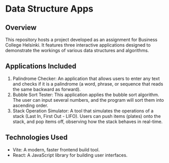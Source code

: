 # Data Structure Apps

## Overview

This repository hosts a project developed as an assignment for Business College Helsinki. It features three interactive applications designed to demonstrate the workings of various data structures and algorithms.

## Applications Included

1. Palindrome Checker: An application that allows users to enter any text and checks if it is a palindrome (a word, phrase, or sequence that reads the same backward as forward).
1. Bubble Sort Tester: This application applies the bubble sort algorithm. The user can input several numbers, and the program will sort them into ascending order.
1. Stack Operation Simulator: A tool that simulates the operations of a stack (Last In, First Out - LIFO). Users can push items (plates) onto the stack, and pop items off, observing how the stack behaves in real-time.

## Technologies Used

- Vite: A modern, faster frontend build tool.
- React: A JavaScript library for building user interfaces.
